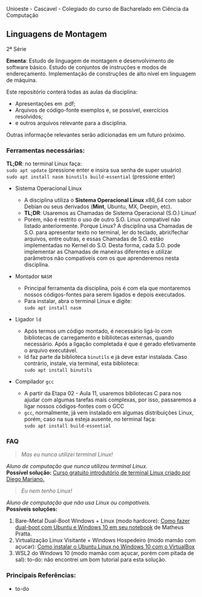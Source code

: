
Unioeste - Cascavel - Colegiado do curso de Bacharelado em Ciência da Computação

## Linguagens de Montagem

2ª Série

**Ementa**: Estudo de linguagem de montagem e desenvolvimento de software básico. Estudo de conjuntos de instruções e modos de
endereçamento. Implementação de construções de alto nível em linguagem de máquina.


Este repositório conterá todas as aulas da disciplina:
- Apresentações em .pdf; 
- Arquivos de código-fonte exemplos e, se possível, exercícios resolvidos; 
- e outros arquivos relevante para a disciplina. 

Outras informaçõe relevantes serão adicionadas em um futuro próximo.

### Ferramentas necessárias:

**TL;DR**: no terminal Linux faça:  
  `sudo apt update` (pressione enter e insira sua senha de super usuário)  
  `sudo apt install nasm binutils build-essential` (pressione enter)  
  

- Sistema Operacional Linux 
    - A disciplina utiliza o **Sistema Operacional Linux** x86_64 com sabor Debian ou seus derivados (**Mint**, Ubuntu, MX, Deepin, etc). 
    - **TL;DR**: Usaremos as Chamadas de Sistema Operacional (S.O.) Linux! 
    - Porém, não é restrito o uso de outro S.O. Linux compatível não listado anteriormente. Porque Linux? A disciplina usa Chamadas de S.O. para apresentar texto no terminal, ler do teclado, abrir/fechar arquivos, entre outras, e essas Chamadas de S.O. estão implementadas no Kernel do S.O. Desta forma, cada S.O. pode implementar as Chamadas de maneiras diferentes e utilizar parâmetros não compatíveis com os que aprenderemos nesta disciplina.

- Montador `NASM`
    - Principal ferramenta da disciplina, pois é com ela que montaremos nossos códigos-fontes para serem ligados e depois executados.
    - Para instalar, abra o terminal Linux e digite:  
    `sudo apt install nasm`  

- Ligador `ld`
    - Após termos um código montado, é necessário ligá-lo com bibliotecas de carregamento e bibliotecas externas, quando necessário. Após a ligação completada é que é gerado efetivamente o arquivo executável. 
    - ld faz parte da biblioteca `binutils` e já deve estar instalada. Caso contrário, instale, via terminal, esta biblioteca:  
    `sudo apt install binutils` 

- Compilador `gcc`
    - A partir da Etapa 02 - Aula 11, usaremos bibliotecas C para nos ajudar com algumas tarefas mais complexas, por isso, passaremos a ligar nossos códigos-fontes com o GCC
    - `gcc`, normalmente, já vem instalado em algumas distribuições Linux, porém, caso na sua esteja ausente, no terminal faça:  
    `sudo apt install build-essential`

### FAQ
  > *Mas eu nunca utilizei terminal Linux!*  
  
  _Aluno de computação que nunca utilizou terminal Linux._  
  **Possível solução:** [Curso gratuito introdutório de terminal Linux criado por Diego Mariano.](https://www.udemy.com/course/terminal-de-comandos-linux/) 

  > *Eu nem tenho Linux!*  
  
  _Aluno de computação que não usa Linux ou compatíveis._  
  **Possíveis soluções:**
  1. Bare-Metal Dual-Boot Windows + Linux (modo hardcore): [Como fazer dual-boot com Ubuntu e Windows 10 em seu notebook](https://blog.matheus.io/pt/tech/como-fazer-dual-boot-ubuntu-windows-10/) de Matheus Pratta.  
  2. Virtualização Linux Visitante + Windows Hospedeiro (modo mamão com açucar): [Como instalar o Ubuntu Linux no Windows 10 com o VirtualBox](https://fiodevida.com/como-instalar-o-ubuntu-linux-no-windows-10-com-o-virtualbox/)   
  3. WSL2 do Windows 10 (modo mamão com açucar, porém com pitada de sal): to-do: não encontrei um bom tutorial para esta solução.  
  
### Principais Referências:
- to-do
